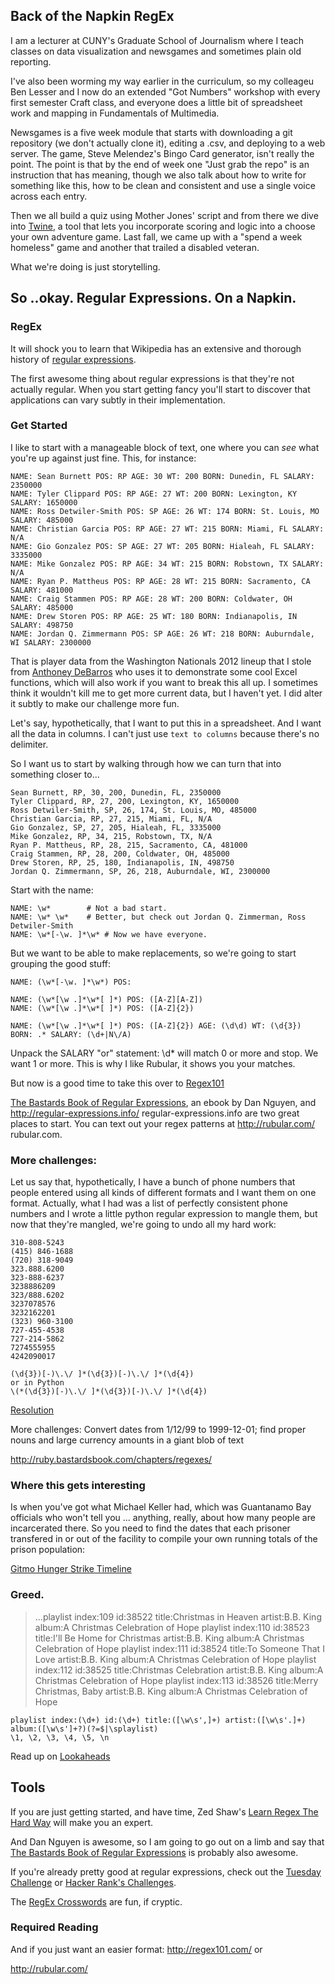## Back of the Napkin RegEx

I am a lecturer at CUNY's Graduate School of Journalism where I teach classes on data visualization and newsgames and sometimes plain old reporting. 

I've also been worming my way earlier in the curriculum, so my colleageu Ben Lesser and I now do an extended "Got Numbers" workshop with every first semester Craft class, and everyone does a little bit of spreadsheet work and mapping in Fundamentals of Multimedia. 

Newsgames is a five week module that starts with downloading a git repository (we don't actually clone it), editing a .csv, and deploying to a web server. The game, Steve Melendez's Bingo Card generator, isn't really the point. The point is that by the end of week one "Just grab the repo" is an instruction that has meaning, though we also talk about how to write for something like this, how to be clean and consistent and use a single voice across each entry. 

Then we all build a quiz using Mother Jones' script and from there we dive into [Twine](http://twinery.org/), a tool that lets you incorporate scoring and logic into a choose your own adventure game. Last fall, we came up with a "spend a week homeless" game and another that trailed a disabled veteran. 

What we're doing is just storytelling.

## So ..okay. Regular Expressions. On a Napkin.

### RegEx

It will shock you to learn that Wikipedia has an extensive and thorough history of [regular expressions](http://en.wikipedia.org/wiki/Regular_expression). 

The first awesome thing about regular expressions is that they're not actually regular. When you start getting fancy you'll start to discover that applications can vary subtly in their implementation. 


### Get Started

I like to start with a manageable block of text, one where you can *see* what you're up against just fine. This, for instance:

    NAME: Sean Burnett POS: RP AGE: 30 WT: 200 BORN: Dunedin, FL SALARY: 2350000
    NAME: Tyler Clippard POS: RP AGE: 27 WT: 200 BORN: Lexington, KY SALARY: 1650000
    NAME: Ross Detwiler-Smith POS: SP AGE: 26 WT: 174 BORN: St. Louis, MO SALARY: 485000
    NAME: Christian Garcia POS: RP AGE: 27 WT: 215 BORN: Miami, FL SALARY: N/A
    NAME: Gio Gonzalez POS: SP AGE: 27 WT: 205 BORN: Hialeah, FL SALARY: 3335000
    NAME: Mike Gonzalez POS: RP AGE: 34 WT: 215 BORN: Robstown, TX SALARY: N/A
    NAME: Ryan P. Mattheus POS: RP AGE: 28 WT: 215 BORN: Sacramento, CA SALARY: 481000
    NAME: Craig Stammen POS: RP AGE: 28 WT: 200 BORN: Coldwater, OH SALARY: 485000
    NAME: Drew Storen POS: RP AGE: 25 WT: 180 BORN: Indianapolis, IN SALARY: 498750
    NAME: Jordan Q. Zimmermann POS: SP AGE: 26 WT: 218 BORN: Auburndale, WI SALARY: 2300000 


That is player data from the Washington Nationals 2012 lineup that I stole from [Anthoney DeBarros](http://www.anthonydebarros.com/2012/10/09/excel-extract-text-find-mid-string/) who uses it to demonstrate some cool Excel functions, which will also work if you want to break this all up. I sometimes think it wouldn't kill me to get more current data, but I haven't yet. I did alter it subtly to make our challenge more fun. 

Let's say, hypothetically, that I want to put this in a spreadsheet. And I want all the data in columns. I can't just use `text to columns` because there's no delimiter.

So I want us to start by walking through how we can turn that into something closer to...

    Sean Burnett, RP, 30, 200, Dunedin, FL, 2350000
    Tyler Clippard, RP, 27, 200, Lexington, KY, 1650000
    Ross Detwiler-Smith, SP, 26, 174, St. Louis, MO, 485000
    Christian Garcia, RP, 27, 215, Miami, FL, N/A
    Gio Gonzalez, SP, 27, 205, Hialeah, FL, 3335000
    Mike Gonzalez, RP, 34, 215, Robstown, TX, N/A
    Ryan P. Mattheus, RP, 28, 215, Sacramento, CA, 481000
    Craig Stammen, RP, 28, 200, Coldwater, OH, 485000
    Drew Storen, RP, 25, 180, Indianapolis, IN, 498750
    Jordan Q. Zimmermann, SP, 26, 218, Auburndale, WI, 2300000 


Start with the name:
    
    NAME: \w*        # Not a bad start.
    NAME: \w* \w*    # Better, but check out Jordan Q. Zimmerman, Ross Detwiler-Smith
    NAME: \w*[-\w. ]*\w* # Now we have everyone.

But we want to be able to make replacements, so we're going to start grouping the good stuff: 
    
    NAME: (\w*[-\w. ]*\w*) POS: 
    
    NAME: (\w*[\w .]*\w*[ ]*) POS: ([A-Z][A-Z]) 
    NAME: (\w*[\w .]*\w*[ ]*) POS: ([A-Z]{2}) 
    
    NAME: (\w*[\w .]*\w*[ ]*) POS: ([A-Z]{2}) AGE: (\d\d) WT: (\d{3}) BORN: .* SALARY: (\d+|N\/A) 
    
Unpack the SALARY "or" statement: \d* will match 0 or more and stop. We want 1 or more. This is why I like Rubular, it shows you your matches. 

But now is a good time to take this over to [Regex101](http://regex101.com/)
    
    




[The Bastards Book of Regular Expressions](https://leanpub.com/bastards-regexes), an ebook by Dan Nguyen, and  <http://regular-expressions.info/> regular-expressions.info are two great places to start. You can text out your regex patterns at  <http://rubular.com/> rubular.com.

### More challenges:
Let us say that, hypothetically, I have a bunch of phone numbers that people entered using all kinds of different formats and I want them on one format. Actually, what I had was a list of perfectly consistent phone numbers and I wrote a little python regular expression to mangle them, but now that they're mangled, we're going to undo all my hard work:

    310-808-5243
    (415) 846-1688
    (720) 318-9049
    323.888.6200
    323-888-6237
    3238886209
    323/888.6202
    3237078576
    3232162201
    (323) 960-3100
    727-455-4538
    727-214-5862
    7274555955
    4242090017
    
    (\d{3})[-)\.\/ ]*(\d{3})[-)\.\/ ]*(\d{4})
    or in Python
    \(*(\d{3})[-)\.\/ ]*(\d{3})[-)\.\/ ]*(\d{4})
    
[Resolution](http://regex101.com/r/lP2iS6)
    
More challenges: Convert dates from 1/12/99 to 1999-12-01; find proper nouns and large currency amounts in a giant blob of text


http://ruby.bastardsbook.com/chapters/regexes/

### Where this gets interesting
Is when you've got what Michael Keller had, which was Guantanamo Bay officials who won't tell you ... anything, really, about how many people are incarcerated there. So you need to find the dates that each prisoner transfered in or out of the facility to compile your own running totals of the prison population:

[Gitmo Hunger Strike Timeline](http://america.aljazeera.com/articles/multimedia/guantanamo-hungerstriketimeline.html)

### Greed.
> ...playlist index:109 id:38522 title:Christmas in Heaven artist:B.B. King album:A Christmas Celebration of Hope playlist index:110 id:38523 title:I'll Be Home for Christmas artist:B.B. King album:A Christmas Celebration of Hope playlist index:111 id:38524 title:To Someone That I Love artist:B.B. King album:A Christmas Celebration of Hope playlist index:112 id:38525 title:Christmas Celebration artist:B.B. King album:A Christmas Celebration of Hope playlist index:113 id:38526 title:Merry Christmas, Baby artist:B.B. King album:A Christmas Celebration of Hope

    playlist index:(\d+) id:(\d+) title:([\w\s',]+) artist:([\w\s'.]+) album:([\w\s']+?)(?=$|\splaylist)
    \1, \2, \3, \4, \5, \n
    
Read up on [Lookaheads](http://www.rexegg.com/regex-lookarounds.html)

## Tools
If you are just getting started, and have time, Zed Shaw's [Learn Regex The Hard Way](http://regex.learncodethehardway.org/) will make you an expert. 

And Dan Nguyen is awesome, so I am going to go out on a limb and say that [The Bastards Book of Regular Expressions](https://leanpub.com/bastards-regexes) is probably also awesome. 

If you're already pretty good at regular expressions, check out the [Tuesday Challenge](http://callumacrae.github.io/regex-tuesday/) or [Hacker Rank's Challenges](https://www.hackerrank.com/categories/miscellaneous/regex).

The [RegEx Crosswords](http://regexcrossword.com/) are fun, if cryptic. 

### Required Reading

And if you just want an easier format:
http://regex101.com/ or 

http://rubular.com/
